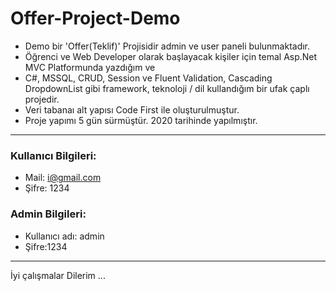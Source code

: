 # Offer-Project-Demo
- Demo bir 'Offer(Teklif)' Projisidir admin ve user paneli bulunmaktadır.
- Öğrenci ve Web Developer olarak başlayacak kişiler için temal Asp.Net MVC Platformunda yazdığım ve 
- C#, MSSQL, CRUD, Session ve Fluent Validation, Cascading DropdownList gibi framework, teknoloji / dil kullandığım bir ufak çaplı projedir.
- Veri tabanaı alt yapısı Code First ile oluşturulmuştur.
- Proje yapımı 5 gün sürmüştür. 2020 tarihinde yapılmıştır.  
---------------------------------------------------------------
### Kullanıcı Bilgileri:
- 	Mail: i@gmail.com
- 	Şifre: 1234

  
### Admin Bilgileri:
- 	Kullanıcı adı: admin
- 	Şifre:1234
---------------------------------------------------------------
İyi çalışmalar Dilerim ...

